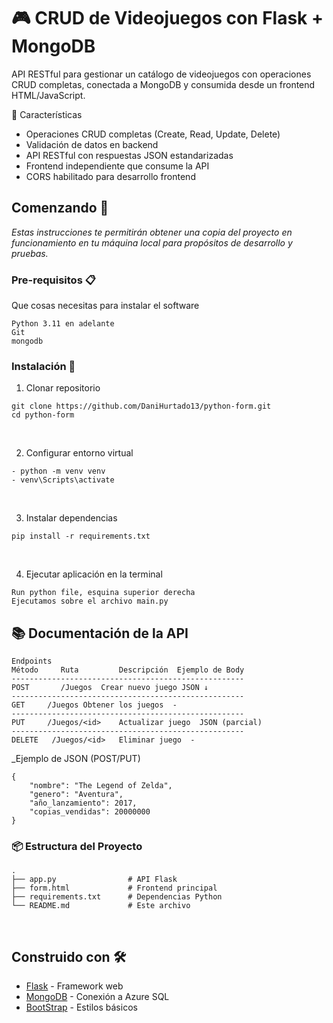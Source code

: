 # 🎮 CRUD de Videojuegos con Flask + MongoDB
API RESTful para gestionar un catálogo de videojuegos con operaciones CRUD completas, conectada a MongoDB y consumida desde un frontend HTML/JavaScript.

🌟 Características
 - Operaciones CRUD completas (Create, Read, Update, Delete)
 - Validación de datos en backend
 - API RESTful con respuestas JSON estandarizadas
 - Frontend independiente que consume la API
 - CORS habilitado para desarrollo frontend
   
## Comenzando 🚀

_Estas instrucciones te permitirán obtener una copia del proyecto en funcionamiento en tu máquina local para propósitos de desarrollo y pruebas._

### Pre-requisitos 📋

Que cosas necesitas para instalar el software

```
Python 3.11 en adelante
Git
mongodb
```

### Instalación 🔧

1. Clonar repositorio
```
git clone https://github.com/DaniHurtado13/python-form.git
cd python-form
```
<br>

2. Configurar entorno virtual
```
- python -m venv venv
- venv\Scripts\activate
```

<br>

3. Instalar dependencias
```
pip install -r requirements.txt
```

<br>

4. Ejecutar aplicación en la terminal
```
Run python file, esquina superior derecha
Ejecutamos sobre el archivo main.py
```


## 📚 Documentación de la API

```
Endpoints
Método	   Ruta	        Descripción	 Ejemplo de Body
----------------------------------------------------
POST	   /Juegos	Crear nuevo juego JSON ↓
----------------------------------------------------
GET	    /Juegos	Obtener los juegos	-
----------------------------------------------------
PUT     /Juegos/<id>	Actualizar juego  JSON (parcial)
----------------------------------------------------
DELETE	 /Juegos/<id>	Eliminar juego	-

```

_Ejemplo de JSON (POST/PUT)
```
{
    "nombre": "The Legend of Zelda",
    "genero": "Aventura",
    "año_lanzamiento": 2017,
    "copias_vendidas": 20000000
}
```

### 📦 Estructura del Proyecto
```
.
├── app.py                # API Flask
├── form.html             # Frontend principal
├── requirements.txt      # Dependencias Python
└── README.md             # Este archivo
```

<br>

## Construido con 🛠️

* [Flask](https://flask.palletsprojects.com/en/stable/) - Framework web
* [MongoDB](https://www.mongodb.com/) - Conexión a Azure SQL
* [BootStrap](https://getbootstrap.com/) -  Estilos básicos


